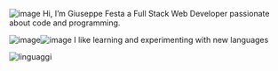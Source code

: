 ![image](https://user-images.githubusercontent.com/77400766/120776450-8e30f600-c524-11eb-8bd9-fe9179c8976e.png) Hi, I’m Giuseppe Festa a Full Stack Web Developer passionate about code and programming.


![image](https://user-images.githubusercontent.com/77400766/120776289-5e81ee00-c524-11eb-8e75-7914bc07d234.png)![image](https://user-images.githubusercontent.com/77400766/120776325-693c8300-c524-11eb-9119-9babc1cbd68f.png) I like learning and experimenting with new languages
<!---
GFesta/GFesta is a ✨ special ✨ repository because its `README.md` (this file) appears on your GitHub profile.
You can click the Preview link to take a look at your changes.
--->
![linguaggi](https://user-images.githubusercontent.com/77400766/120775932-f92dfd00-c523-11eb-899e-00f314d9f838.png)
